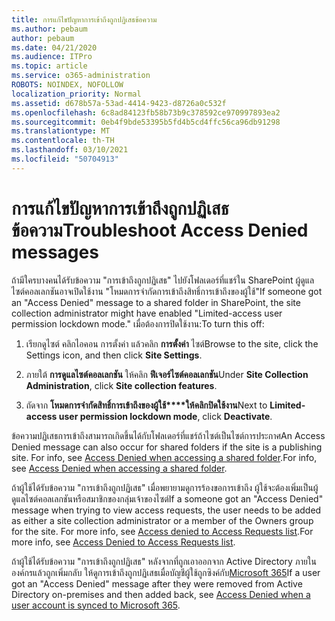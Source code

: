 ```yaml
---
title: การแก้ไขปัญหาการเข้าถึงถูกปฏิเสธข้อความ
ms.author: pebaum
author: pebaum
ms.date: 04/21/2020
ms.audience: ITPro
ms.topic: article
ms.service: o365-administration
ROBOTS: NOINDEX, NOFOLLOW
localization_priority: Normal
ms.assetid: d678b57a-53ad-4414-9423-d8726a0c532f
ms.openlocfilehash: 6c8ad84123fb58b73b9c378592ce970997893ea2
ms.sourcegitcommit: 0eb4f9bde53395b5fd4b5cd4ffc56ca96db91298
ms.translationtype: MT
ms.contentlocale: th-TH
ms.lasthandoff: 03/10/2021
ms.locfileid: "50704913"
---
```

# <a name="troubleshoot-access-denied-messages"></a><span data-ttu-id="93b0e-102">การแก้ไขปัญหาการเข้าถึงถูกปฏิเสธข้อความ</span><span class="sxs-lookup"><span data-stu-id="93b0e-102">Troubleshoot Access Denied messages</span></span>

<span data-ttu-id="93b0e-103">ถ้ามีใครบางคนได้รับข้อความ "การเข้าถึงถูกปฏิเสธ" ไปยังโฟลเดอร์ที่แชร์ใน SharePoint ผู้ดูแลไซต์คอลเลกชันอาจเปิดใช้งาน "โหมดการจํากัดการเข้าถึงสิทธิ์การเข้าถึงของผู้ใช้"</span><span class="sxs-lookup"><span data-stu-id="93b0e-103">If someone got an "Access Denied" message to a shared folder in SharePoint, the site collection administrator might have enabled "Limited-access user permission lockdown mode."</span></span> <span data-ttu-id="93b0e-104">เมื่อต้องการปิดใช้งาน:</span><span class="sxs-lookup"><span data-stu-id="93b0e-104">To turn this off:</span></span> 
  
1. <span data-ttu-id="93b0e-105">เรียกดูไซต์ คลิกไอคอน การตั้งค่า แล้วคลิก **การตั้งค่า** ไซต์</span><span class="sxs-lookup"><span data-stu-id="93b0e-105">Browse to the site, click the Settings icon, and then click **Site Settings**.</span></span>
    
2. <span data-ttu-id="93b0e-106">ภายใต้ **การดูแลไซต์คอลเลกชัน** ให้คลิก **ฟีเจอร์ไซต์คอลเลกชัน**</span><span class="sxs-lookup"><span data-stu-id="93b0e-106">Under **Site Collection Administration**, click **Site collection features**.</span></span>
    
3. <span data-ttu-id="93b0e-107">ถัดจาก **โหมดการจํากัดสิทธิ์การเข้าถึงของผู้ใช้\*\*\*\*ให้คลิกปิดใช้งาน**</span><span class="sxs-lookup"><span data-stu-id="93b0e-107">Next to **Limited-access user permission lockdown mode**, click **Deactivate**.</span></span>
    
<span data-ttu-id="93b0e-108">ข้อความปฏิเสธการเข้าถึงสามารถเกิดขึ้นได้กับโฟลเดอร์ที่แชร์ถ้าไซต์เป็นไซต์การประกาศ</span><span class="sxs-lookup"><span data-stu-id="93b0e-108">An Access Denied message can also occur for shared folders if the site is a publishing site.</span></span> <span data-ttu-id="93b0e-109">For info, see [Access Denied when accessing a shared folder](https://answers.microsoft.com/windows/forum/windows_7-files/access-denied-to-share-folder/79fae49d-cddf-4845-8ac8-c141884d85fb).</span><span class="sxs-lookup"><span data-stu-id="93b0e-109">For info, see [Access Denied when accessing a shared folder](https://answers.microsoft.com/windows/forum/windows_7-files/access-denied-to-share-folder/79fae49d-cddf-4845-8ac8-c141884d85fb).</span></span>
  
<span data-ttu-id="93b0e-110">ถ้าผู้ใช้ได้รับข้อความ "การเข้าถึงถูกปฏิเสธ" เมื่อพยายามดูการร้องขอการเข้าถึง ผู้ใช้จะต้องเพิ่มเป็นผู้ดูแลไซต์คอลเลกชันหรือสมาชิกของกลุ่มเจ้าของไซต์</span><span class="sxs-lookup"><span data-stu-id="93b0e-110">If a someone got an "Access Denied" message when trying to view access requests, the user needs to be added as either a site collection administrator or a member of the Owners group for the site.</span></span> <span data-ttu-id="93b0e-111">For more info, see [Access denied to Access Requests list](https://go.microsoft.com/fwlink/?linkid=2004220).</span><span class="sxs-lookup"><span data-stu-id="93b0e-111">For more info, see [Access Denied to Access Requests list](https://go.microsoft.com/fwlink/?linkid=2004220).</span></span>
  
<span data-ttu-id="93b0e-112">ถ้าผู้ใช้ได้รับข้อความ "การเข้าถึงถูกปฏิเสธ" หลังจากที่ถูกเอาออกจาก Active Directory ภายในองค์กรแล้วถูกเพิ่มกลับ ให้ดูการเข้าถึงถูกปฏิเสธเมื่อบัญชีผู้ใช้ถูกซิงค์กับ[Microsoft 365](https://go.microsoft.com/fwlink/?linkid=2004318)</span><span class="sxs-lookup"><span data-stu-id="93b0e-112">If a user got an "Access Denied" message after they were removed from Active Directory on-premises and then added back, see [Access Denied when a user account is synced to Microsoft 365](https://go.microsoft.com/fwlink/?linkid=2004318).</span></span>
  

